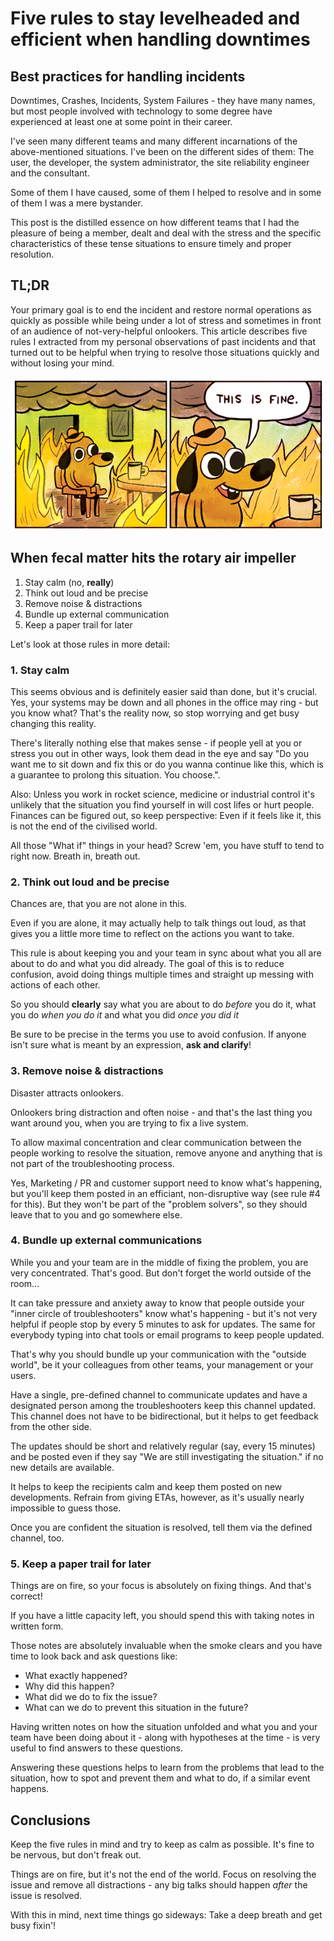 <!-- Five rules to stay levelheaded and efficient when handling downtimes -->
# Five rules to stay levelheaded and efficient when handling downtimes
## Best practices for handling incidents

Downtimes, Crashes, Incidents, System Failures - they have many names, but most people involved with technology to some degree have experienced at least one at some point in their career.

I've seen many different teams and many different incarnations of the above-mentioned situations. I've been on the different sides of them: The user, the developer, the system administrator, the site reliability engineer and the consultant.

Some of them I have caused, some of them I helped to resolve and in some of them I was a mere bystander.

This post is the distilled essence on how different teams that I had the pleasure of being a member, dealt and deal with the stress and the specific characteristics of these tense situations to ensure timely and proper resolution.

## TL;DR

Your primary goal is to end the incident and restore normal operations as quickly as possible while being under a lot of stress and sometimes in front of an audience of not-very-helpful onlookers. This article describes five rules I extracted from my personal observations of past incidents and that turned out to be helpful when trying to resolve those situations quickly and without losing your mind.

![](/images/post-images/this-is-fine.png)

## When fecal matter hits the rotary air impeller

1. Stay calm (no, **really**)
2. Think out loud and be precise
3. Remove noise & distractions
4. Bundle up external communication
5. Keep a paper trail for later

Let's look at those rules in more detail:

### 1. Stay calm

This seems obvious and is definitely easier said than done, but it's crucial.
Yes, your systems may be down and all phones in the office may ring - but you know what? That's the reality now, so stop worrying and get busy changing this reality.

There's literally nothing else that makes sense - if people yell at you or stress you out in other ways, look them dead in the eye and say "Do you want me to sit down and fix this or do you wanna continue like this, which is a guarantee to prolong this situation. You choose.".

Also: Unless you work in rocket science, medicine or industrial control it's unlikely that the situation you find yourself in will cost lifes or hurt people. Finances can be figured out, so keep perspective: Even if it feels like it, this is not the end of the civilised world.

All those "What if" things in your head? Screw 'em, you have stuff to tend to right now. Breath in, breath out.

### 2. Think out loud and be precise
Chances are, that you are not alone in this.

Even if you are alone, it may actually help to talk things out loud, as that gives you a little more time to reflect on the actions you want to take.

This rule is about keeping you and your team in sync about what you all are about to do and what you did already. The goal of this is to reduce confusion, avoid doing things multiple times and straight up messing with actions of each other.

So you should **clearly** say what you are about to do *before* you do it, what you do *when you do it* and what you did *once you did it*

Be sure to be precise in the terms you use to avoid confusion. If anyone isn't sure what is meant by an expression, **ask and clarify**!

### 3. Remove noise & distractions

Disaster attracts onlookers.

Onlookers bring distraction and often noise - and that's the last thing you want around you, when you are trying to fix a live system.

To allow maximal concentration and clear communication between the people working to resolve the situation, remove anyone and anything that is not part of the troubleshooting process.

Yes, Marketing / PR and customer support need to know what's happening, but you'll keep them posted in an efficiant, non-disruptive way (see rule #4 for this). But they won't be part of the "problem solvers", so they should leave that to you and go somewhere else.

### 4. Bundle up external communications

While you and your team are in the middle of fixing the problem, you are very concentrated. That's good. But don't forget the world outside of the room...

It can take pressure and anxiety away to know that people outside your "inner circle of troubleshooters" know what's happening - but it's not very helpful if people stop by every 5 minutes to ask for updates. The same for everybody typing into chat tools or email programs to keep people updated.

That's why you should bundle up your communication with the "outside world", be it your colleagues from other teams, your management or your users.

Have a single, pre-defined channel to communicate updates and have a designated person among the troubleshooters keep this channel updated. This channel does not have to be bidirectional, but it helps to get feedback from the other side.

The updates should be short and relatively regular (say, every 15 minutes) and be posted even if they say "We are still investigating the situation." if no new details are available.

It helps to keep the recipients calm and keep them posted on new developments.
Refrain from giving ETAs, however, as it's usually nearly impossible to guess those.

Once you are confident the situation is resolved, tell them via the defined channel, too.

### 5. Keep a paper trail for later

Things are on fire, so your focus is absolutely on fixing things. And that's correct!

If you have a little capacity left, you should spend this with taking notes in written form.

Those notes are absolutely invaluable when the smoke clears and you have time to look back and ask questions like:

* What exactly happened?
* Why did this happen?
* What did we do to fix the issue?
* What can we do to prevent this situation in the future?

Having written notes on how the situation unfolded and what you and your team have been doing about it - along with hypotheses at the time - is very useful to find answers to these questions.

Answering these questions helps to learn from the problems that lead to the situation, how to spot and prevent them and what to do, if a similar event happens.

## Conclusions

Keep the five rules in mind and try to keep as calm as possible.
It's fine to be nervous, but don't freak out.

Things are on fire, but it's not the end of the world.
Focus on resolving the issue and remove all distractions - any big talks should happen *after* the issue is resolved.

With this in mind, next time things go sideways: Take a deep breath and get busy fixin'!
